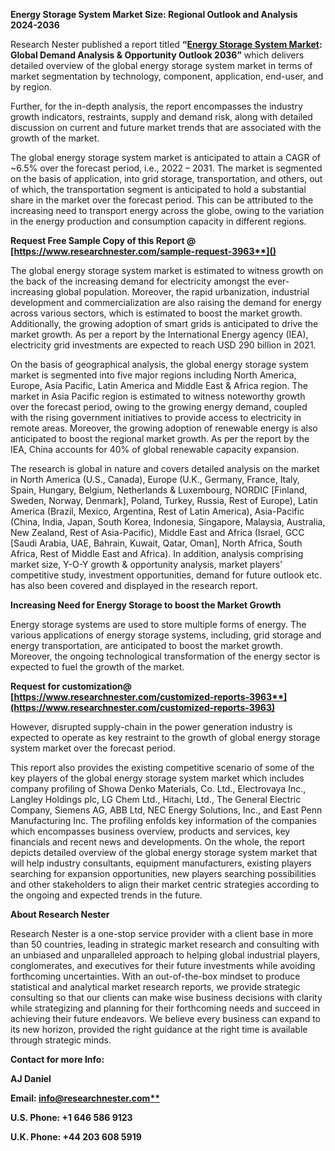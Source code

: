 ﻿**Energy Storage System Market Size: Regional Outlook and Analysis 2024-2036**

Research Nester published a report titled **“[Energy Storage System Market](https://www.researchnester.com/reports/energy-storage-system-market/3963): Global Demand Analysis & Opportunity Outlook 2036”** which delivers detailed overview of the global energy storage system market in terms of market segmentation by technology, component, application, end-user, and by region.

Further, for the in-depth analysis, the report encompasses the industry growth indicators, restraints, supply and demand risk, along with detailed discussion on current and future market trends that are associated with the growth of the market.

The global energy storage system market is anticipated to attain a CAGR of ~6.5% over the forecast period, i.e., 2022 – 2031. The market is segmented on the basis of application, into grid storage, transportation, and others, out of which, the transportation segment is anticipated to hold a substantial share in the market over the forecast period. This can be attributed to the increasing need to transport energy across the globe, owing to the variation in the energy production and consumption capacity in different regions. 

<a name="_hlk168911023"></a><a name="_hlk168911453"></a>**Request Free Sample Copy of this Report @ [https://www.researchnester.com/sample-request-3963**]()**

The global energy storage system market is estimated to witness growth on the back of the increasing demand for electricity amongst the ever-increasing global population. Moreover, the rapid urbanization, industrial development and commercialization are also raising the demand for energy across various sectors, which is estimated to boost the market growth. Additionally, the growing adoption of smart grids is anticipated to drive the market growth. As per a report by the International Energy agency (IEA), electricity grid investments are expected to reach USD 290 billion in 2021. 

On the basis of geographical analysis, the global energy storage system market is segmented into five major regions including North America, Europe, Asia Pacific, Latin America and Middle East & Africa region. The market in Asia Pacific region is estimated to witness noteworthy growth over the forecast period, owing to the growing energy demand, coupled with the rising government initiatives to provide access to electricity in remote areas. Moreover, the growing adoption of renewable energy is also anticipated to boost the regional market growth. As per the report by the IEA, China accounts for 40% of global renewable capacity expansion.

The research is global in nature and covers detailed analysis on the market in North America (U.S., Canada), Europe (U.K., Germany, France, Italy, Spain, Hungary, Belgium, Netherlands & Luxembourg, NORDIC [Finland, Sweden, Norway, Denmark], Poland, Turkey, Russia, Rest of Europe), Latin America (Brazil, Mexico, Argentina, Rest of Latin America), Asia-Pacific (China, India, Japan, South Korea, Indonesia, Singapore, Malaysia, Australia, New Zealand, Rest of Asia-Pacific), Middle East and Africa (Israel, GCC [Saudi Arabia, UAE, Bahrain, Kuwait, Qatar, Oman], North Africa, South Africa, Rest of Middle East and Africa). In addition, analysis comprising market size, Y-O-Y growth & opportunity analysis, market players’ competitive study, investment opportunities, demand for future outlook etc. has also been covered and displayed in the research report.

**Increasing Need for Energy Storage to boost the Market Growth**

Energy storage systems are used to store multiple forms of energy. The various applications of energy storage systems, including, grid storage and energy transportation, are anticipated to boost the market growth. Moreover, the ongoing technological transformation of the energy sector is expected to fuel the growth of the market.  

**Request for customization@ [https://www.researchnester.com/customized-reports-3963**](https://www.researchnester.com/customized-reports-3963)**

However, disrupted supply-chain in the power generation industry is expected to operate as key restraint to the growth of global energy storage system market over the forecast period.

This report also provides the existing competitive scenario of some of the key players of the global energy storage system market which includes company profiling of Showa Denko Materials, Co. Ltd., Electrovaya Inc., Langley Holdings plc, LG Chem Ltd., Hitachi, Ltd., The General Electric Company, Siemens AG, ABB Ltd, NEC Energy Solutions, Inc., and East Penn Manufacturing Inc. The profiling enfolds key information of the companies which encompasses business overview, products and services, key financials and recent news and developments. On the whole, the report depicts detailed overview of the global energy storage system market that will help industry consultants, equipment manufacturers, existing players searching for expansion opportunities, new players searching possibilities and other stakeholders to align their market centric strategies according to the ongoing and expected trends in the future.      

<a name="_hlk168910495"></a>**About Research Nester**

Research Nester is a one-stop service provider with a client base in more than 50 countries, leading in strategic market research and consulting with an unbiased and unparalleled approach to helping global industrial players, conglomerates, and executives for their future investments while avoiding forthcoming uncertainties. With an out-of-the-box mindset to produce statistical and analytical market research reports, we provide strategic consulting so that our clients can make wise business decisions with clarity while strategizing and planning for their forthcoming needs and succeed in achieving their future endeavors. We believe every business can expand to its new horizon, provided the right guidance at the right time is available through strategic minds.

**Contact for more Info:**

**AJ Daniel**

**Email: [info@researchnester.com**](mailto:info@researchnester.com)**

**U.S. Phone: +1 646 586 9123** 

**U.K. Phone: +44 203 608 5919**
